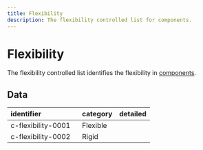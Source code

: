 ```yaml
---
title: Flexibility
description: The flexibility controlled list for components.
---
```


# Flexibility

The flexibility controlled list identifies the flexibility in [components](../3_Data_Specification/3_3_Components.md).

## Data
|<div style="width:150px">identifier</div>|category|detailed|
|:-|:-|:-|
|c-flexibility-0001|Flexible||
|c-flexibility-0002|Rigid||
